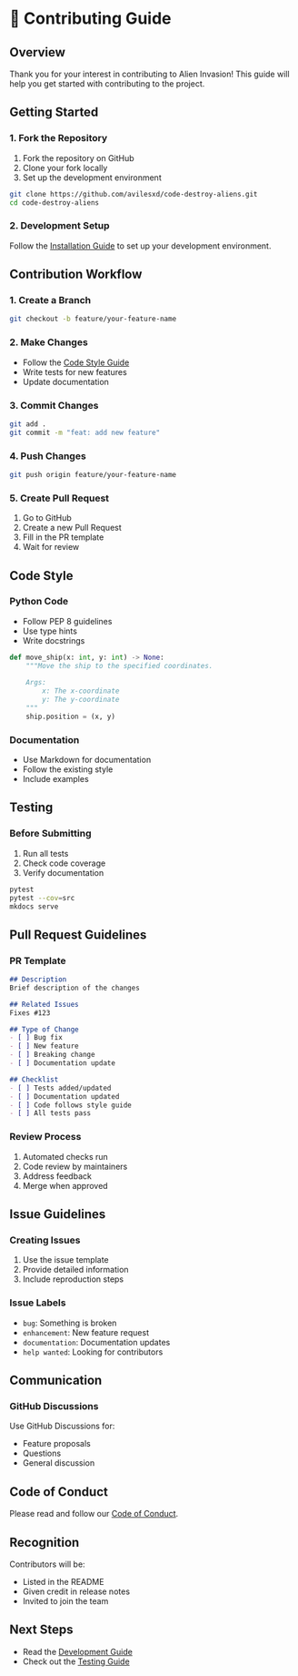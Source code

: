 # 🤝 Contributing Guide

## Overview

Thank you for your interest in contributing to Alien Invasion! This guide will help you get started with contributing to the project.

## Getting Started

### 1. Fork the Repository

1. Fork the repository on GitHub
2. Clone your fork locally
3. Set up the development environment

```bash
git clone https://github.com/avilesxd/code-destroy-aliens.git
cd code-destroy-aliens
```

### 2. Development Setup

Follow the [Installation Guide](../getting-started/installation.md) to set up your development environment.

## Contribution Workflow

### 1. Create a Branch

```bash
git checkout -b feature/your-feature-name
```

### 2. Make Changes

- Follow the [Code Style Guide](#code-style)
- Write tests for new features
- Update documentation

### 3. Commit Changes

```bash
git add .
git commit -m "feat: add new feature"
```

### 4. Push Changes

```bash
git push origin feature/your-feature-name
```

### 5. Create Pull Request

1. Go to GitHub
2. Create a new Pull Request
3. Fill in the PR template
4. Wait for review

## Code Style

### Python Code

- Follow PEP 8 guidelines
- Use type hints
- Write docstrings

```python
def move_ship(x: int, y: int) -> None:
    """Move the ship to the specified coordinates.
    
    Args:
        x: The x-coordinate
        y: The y-coordinate
    """
    ship.position = (x, y)
```

### Documentation

- Use Markdown for documentation
- Follow the existing style
- Include examples

## Testing

### Before Submitting

1. Run all tests
2. Check code coverage
3. Verify documentation

```bash
pytest
pytest --cov=src
mkdocs serve
```

## Pull Request Guidelines

### PR Template

```markdown
## Description
Brief description of the changes

## Related Issues
Fixes #123

## Type of Change
- [ ] Bug fix
- [ ] New feature
- [ ] Breaking change
- [ ] Documentation update

## Checklist
- [ ] Tests added/updated
- [ ] Documentation updated
- [ ] Code follows style guide
- [ ] All tests pass
```

### Review Process

1. Automated checks run
2. Code review by maintainers
3. Address feedback
4. Merge when approved

## Issue Guidelines

### Creating Issues

1. Use the issue template
2. Provide detailed information
3. Include reproduction steps

### Issue Labels

- `bug`: Something is broken
- `enhancement`: New feature request
- `documentation`: Documentation updates
- `help wanted`: Looking for contributors

## Communication

### GitHub Discussions

Use GitHub Discussions for:

- Feature proposals
- Questions
- General discussion

## Code of Conduct

Please read and follow our [Code of Conduct](CODE_OF_CONDUCT.md).

## Recognition

Contributors will be:

- Listed in the README
- Given credit in release notes
- Invited to join the team

## Next Steps

- Read the [Development Guide](../development/core-concepts.md)
- Check out the [Testing Guide](../testing/README.md)
